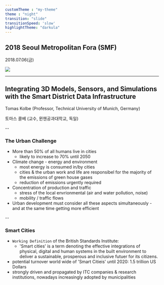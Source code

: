 ```yaml
---
customTheme : "my-theme"
theme : "night"
transition: "slide"
transitionSpeed: 'slow'
highlightTheme: "darkula"
---
```


## 2018 Seoul Metropolitan Fora (SMF)

2018.07.06(금)

![](https://upload.wikimedia.org/wikipedia/commons/thumb/1/19/Seoul_Museum_of_History.JPG/580px-Seoul_Museum_of_History.JPG)

---

## Integrating 3D Models, Sensors, and Simulations with the Smart District Data Infrastructure

Tomas Kolbe (Professor, Technical University of Munich, Germany)

토마스 콜베 (교수, 뮌헨공과대학교, 독일)

--

### The Urban Challenge

- More than 50% of all humans live in cities
  - likely to increase to 70% until 2050
- Climate change - energy and environment
  - most energy is consumed in/by cities
  - cities & the urban work and life are responsibel for the majority of the emissions of green house gases
  - reduction of emissions urgently required
- Concentration of production and traffic
  - stress of the local envrionmental (air and water pollution, noise)
  - mobility / traffic flows
- Urban development must consider all these aspects simultaneously - and at the same time getting more efficient

--

### Smart Cities

- `Working Definition` of the British Standards Institute:
  - 'Smart cities' is a term denoting the effective integrations of physical, digital and human systems in the built environment to deliver a sustainable, prosperous and inclusive futuer for its citizens.
- potential turnover world wide of 'Smart Citieis' until 2020: 1.5 trillion US Dollars
- strongly driven and propagated by ITC companies & research institutions, nowadays increasingly adopted by municipalities
